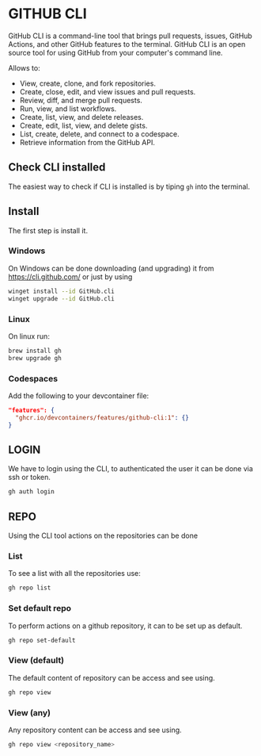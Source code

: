 # GITHUB CLI

GitHub CLI is a command-line tool that brings pull requests, issues, GitHub Actions, and other GitHub features to the terminal.
GitHub CLI is an open source tool for using GitHub from your computer's command line.

Allows to:
 - View, create, clone, and fork repositories.
 - Create, close, edit, and view issues and pull requests.
 - Review, diff, and merge pull requests.
 - Run, view, and list workflows.
 - Create, list, view, and delete releases.
 - Create, edit, list, view, and delete gists.
 - List, create, delete, and connect to a codespace.
 - Retrieve information from the GitHub API.

## Check CLI installed
The easiest way to check if CLI is installed is by tiping `gh` into the terminal.

## Install
The first step is install it.

### Windows
On Windows can be done downloading (and upgrading) it from https://cli.github.com/ or just by using

```sh
winget install --id GitHub.cli	
winget upgrade --id GitHub.cli
```
### Linux
On linux run:

```sh
brew install gh
brew upgrade gh
```

### Codespaces
Add the following to your devcontainer file:

```json
"features": {
  "ghcr.io/devcontainers/features/github-cli:1": {}
}
```

## LOGIN
We have to login using the CLI, to authenticated the user it can be done via ssh or token.
```sh
gh auth login
```

## REPO
Using the CLI tool actions on the repositories can be done

### List
To see a list with all the repositories use:
```sh
gh repo list
```

### Set default repo
To perform actions on a github repository, it can to be set up as default.
```sh
gh repo set-default
```

### View (default)
The default content of repository can be access and see using.
```sh
gh repo view
```

### View (any)
Any repository content can be access and see using.
```sh
gh repo view <repository_name>
```
